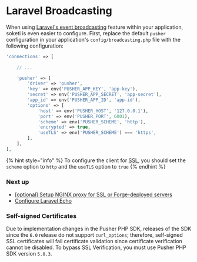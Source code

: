 # Laravel Broadcasting

When using [Laravel's event broadcasting](https://laravel.com/docs/8.x/broadcasting) feature within your application, soketi is even easier to configure. First, replace the default `pusher` configuration in your application's `config/broadcasting.php` file with the following configuration:

```php
'connections' => [
    
    // ...

    'pusher' => [
        'driver' => 'pusher',
        'key' => env('PUSHER_APP_KEY', 'app-key'),
        'secret' => env('PUSHER_APP_SECRET', 'app-secret'),
        'app_id' => env('PUSHER_APP_ID', 'app-id'),
        'options' => [
            'host' => env('PUSHER_HOST', '127.0.0.1'),
            'port' => env('PUSHER_PORT', 6001),
            'scheme' => env('PUSHER_SCHEME', 'http'),
            'encrypted' => true,
            'useTLS' => env('PUSHER_SCHEME') === 'https',
        ],
    ],
],
```

{% hint style="info" %}
To configure the client for [SSL](../ssl-configuration.md), you should set the `scheme` option to `http` and the `useTLS` option to `true`
{% endhint %}

### Next up

* [\[optional\] Setup NGINX proxy for SSL or Forge-deployed servers](nginx-configuration.md)
* [Configure Laravel Echo](../client-configuration/laravel-echo.md)

### Self-signed Certificates

Due to implementation changes in the Pusher PHP SDK, releases of the SDK since the `6.0` release do not support `curl_options`; therefore, self-signed SSL certificates will fail certificate validation since certificate verification cannot be disabled. To bypass SSL Verification, you must use Pusher PHP SDK version `5.0.3`.
